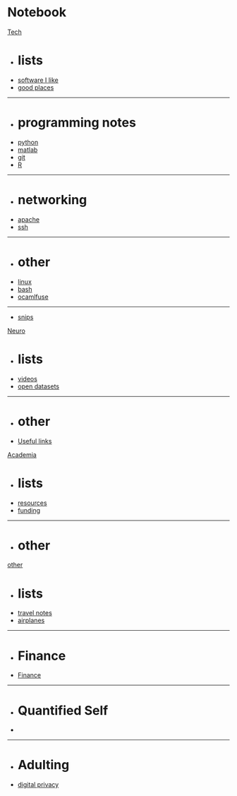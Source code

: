 # Notebook

[Tech]()
 
  * # lists
  * [software I like](tech/software.md)
  * [good places](tech/softwarePlaces.md)
  - - - -
  * # programming notes
  * [python](tech/python.md)
  * [matlab](tech/matlab.md)
  * [git](tech/git.md)
  * [R](tech/r.md)
  - - - -
  * # networking
  * [apache](tech/apache.md)
  * [ssh](tech/ssh.md)
  - - - - 
  * # other
  * [linux](tech/linux.md)
  * [bash](tech/bash.md)
  * [ocamlfuse](tech/ocamlfuse.md)
  - - - -
  * [snips](https://gist.github.com/kwcooper)

[Neuro]()
  
  * # lists
  * [videos](neuro/neurovideos.md)
  * [open datasets](neuro/neurodata.md)
  - - - -
  * # other
  * [Useful links](neuro/usefullinks.md)

[Academia]()

  * # lists
  * [resources](academ/resources.md)
  * [funding](academ/funds.md)
  - - - -
  * # other
  
[other]()
  
  * # lists
  * [travel notes](travelnotes.md)
  * [airplanes](other/airplanes.md)
  - - - -
  * # Finance
  * [Finance](other/finance.md)
  _ _ _ _
  * # Quantified Self
  * 
  _ _ _ _
  * # Adulting
  * [digital privacy](other/digitalPrivacy.md)

